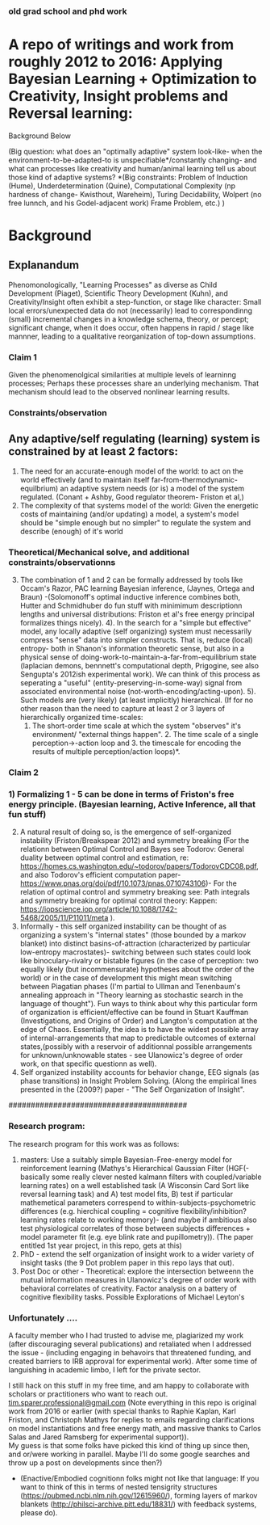 ### old grad school and phd work
# A repo of writings and work from roughly 2012 to 2016:  Applying Bayesian Learning + Optimization to Creativity, Insight problems and Reversal learning:

Background Below

(Big question: what does an "optimally adaptive" system look-like- when the environment-to-be-adapted-to is unspecifiable*/constantly changing- 
and what can processes like creativity and human/animal learning tell us about those kind of adaptive systems?
*(Big constraints: Problem of Induction (Hume), Underdetermination (Quine), Computational Complexity (np hardness of change- Kwisthout, Wareheim), Turing Decidability, Wolpert (no free lunnch, and his Godel-adjacent work) Frame Problem, etc.) )

# Background

## Explanandum
Phenomonologically, "Learning Processes" as diverse as Child Development (Piaget), Scientific Theory Development (Kuhn), and Creativity/Insight often exhibit a step-function, 
or stage like character:  Small local errors/unexpected data do not (necessarily) lead to correspondinng (small) incremental changes in a knowledge schema, theory, or percept; significant change, when it does occur, often happens in 
rapid / stage like mannner, leading to a qualitative reorganization of top-down assumptions.

### Claim 1
Given the phenomenolgical similarities at multiple levels of learninng processes; Perhaps these processes share an underlying mechanism.  That mechanism should lead to the observed
nonlinear learning results.

### Constraints/observation
## Any adaptive/self regulating (learning) system is constrained by at least 2 factors:  
1) The need for an accurate-enough model of the world: to act on the world effectively (and to maintain itself far-from-thermodynamic-equilbrium) an adaptive system needs (or is) a model of the system regulated.  (Conant + Ashby, Good regulator theorem- Friston et al,)
2)  The complexity of that systems model of the world: Given the energetic costs of maintaining (and/or updating) a model, a system's model should be "simple enough but no simpler" to regulate the system and describe (enough) of it's world
 

### Theoretical/Mechanical solve, and additional constraints/observationns
3)  The combination of 1 and 2 can be formally addressed by tools like Occam's Razor,  PAC learning Bayesian inference,  (Jaynes, Ortega and Braun) -(Solomonoff's optimal inductive inference combines both, Hutter and Schmidhuber do fun stuff with minimimum descriptionn lengths and universal distributions:  Friston et al's free energy principal formalizes things nicely).
4). In the search for a "simple but effective" model, any locally adaptive (self organizing) system must necessarily compress "sense" data into simpler constructs.   That is, reduce (local) entropy-
    both in Shanon's information theoretic sense, but also in a physical sense of doing-work-to-maintain-a-far-from-equilibrium state (laplacian demons, bennnett's computational depth, Prigogine, see also Sengupta's 2012ish experimental work).
    We can think of this process as seperating a "useful" (entity-preserving-in-some-way) signal from associated environmental noise (not-worth-encoding/acting-upon).
5).  Such models are (very likely) (at least implicitly) hierarchical.  (If for no other reason than the need to capture at least 2 or 3 layers of hierarchically organized time-scales:
    1.  The short-order time scale at which the system "observes" it's environment/ "external things happen".  2.  The time scale of a single perception->-action loop and 3. the timescale for encoding the results of multiple perception/action loops)*.


### Claim 2
### 1) Formalizing 1 - 5 can be done in terms of Friston's free energy principle.  (Bayesian learning, Active Inference, all that fun stuff)
2) A natural result of doing so, is the emergence of self-organized instability (Friston/Breakspear 2012) and symmetry breaking
   (For the relationn between Optimal Control and Bayes see Todorov: General duality between optimal control and estimation, re:  https://homes.cs.washington.edu/~todorov/papers/TodorovCDC08.pdf, and also Todorov's efficient computation paper- https://www.pnas.org/doi/pdf/10.1073/pnas.0710743106)- For the relation of optimal control and symmetry breaking see:  Path integrals and symmetry breaking for optimal control theory: Kappen:  https://iopscience.iop.org/article/10.1088/1742-5468/2005/11/P11011/meta ).
3) Informally - this self organized instability can be thought of as organizing a system's "internal states" (those bounded by a markov blanket) into distinct basins-of-attraction (characterized by particular low-entropy macrostates)- switching between such states could look like binoculary-rivalry or bistable figures (in the case of perception: two equally likely (but incommensurate) hypotheses about the order of the world) or in the case of development this might mean switching between Piagatian phases (I'm partial to Ullman and Tenenbaum's annealing approach in "Theory learning as stochastic search in the language of thought").  Fun ways to think about why this particular form of organization is efficient/effective can be found in Stuart Kauffman (Investigations, and Origins of Order) and Langton's computation at the edge of Chaos.  Essentially, the idea is to have the widest possible array of internal-arrangements that map to predictable outcomes of external states,(possibly with a reservoir of additionnal possible arrangements for unknown/unknowable states - see Ulanowicz's degree of order work, on that specific questionn as well).
4) Self organized instability accounts for behavior change, EEG signals (as phase transitions) in Insight Problem Solving. (Along the empirical lines presented in the (2009?) paper -
   "The Self Organization of Insight".


########################################

### Research program:
The research program for this work was as follows:  
1) masters: Use a suitably simple Bayesian-Free-energy model for reinforcement learning (Mathys's Hierarchical Gaussian Filter (HGF(- basically some really clever nested kalmann filters with coupled/variable learning rates) on a well established task (A Wisconsin Card Sort like reversal learning task) and A) test model fits, B) test if particular mathemetical parameters correspend to within-subjects-psychometric differences (e.g. hierchical coupling = cognitive flexibility/inhibition? learning rates relate to working memory)- (and maybe if ambitious also test physiological correlates of those between subjects differences + model parameter fit (e.g. eye blink rate and pupillometry)).
(The paper entitled 1st year project, in this repo, gets at this)
2) PhD - extend the self organization of insight work to a wider variety of insight tasks (the 9 Dot problem paper in this repo lays that out).
3) Post Doc or other - Theoretical: explore the intersection betweenn the mutual information measures in Ulanowicz's degree of order work with behavioral correlates of creativity.  Factor analysis on a battery of cognitive flexibility tasks.  Possible Explorations of Michael Leyton's

### Unfortunately ....
A faculty member who I had trusted to advise me, plagiarized my work (after discouraging several publications) and retaliated when I addressed the issue - (including engaging in behavoirs that threatened funding, and created barriers to IRB approval for experimental work). After some time of languishing in academic limbo, I left for the private sector.

I still hack on this stuff in my free time, and am happy to collaborate with scholars or practitioners who want to reach out.  tim.sparer.professional@gmail.com
(Note everything in this repo is original work from 2016 or earlier (with special thanks to Raphie Kaplan, Karl Friston, and Christoph Mathys for replies to emails regarding clarifications on model instantiations and free energy math, and massive thanks to Carlos Salas and Jared Ramsberg for experimental support)).  
My guess is that some folks have picked this kind of thing up since then, and or/were working in parallel.  Maybe I'll do some google searches and throw up a post on developments since then?)



    
* (Enactive/Embodied cognitionn folks might not like that language: If you want to think of this in terms of nested tensigrity structures (https://pubmed.ncbi.nlm.nih.gov/12615960/), forming layers of markov blankets (http://philsci-archive.pitt.edu/18831/) with feedback systems, please do).
